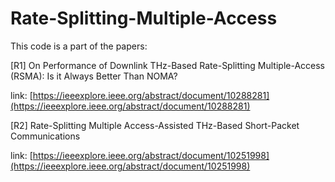 # Rate-Splitting-Multiple-Access

This code is a part of the papers: 

[R1] On Performance of Downlink THz-Based Rate-Splitting Multiple-Access (RSMA): Is it Always Better Than NOMA?

link: [https://ieeexplore.ieee.org/abstract/document/10288281](https://ieeexplore.ieee.org/abstract/document/10288281)


[R2] Rate-Splitting Multiple Access-Assisted THz-Based Short-Packet Communications

link: [https://ieeexplore.ieee.org/abstract/document/10251998](https://ieeexplore.ieee.org/abstract/document/10251998)

